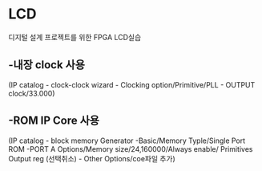 # LCD

디지털 설계 프로젝트를 위한 FPGA LCD실습

## -내장 clock 사용 

(IP catalog - clock-clock wizard - Clocking option/Primitive/PLL - OUTPUT clock/33.000)

## -ROM IP Core 사용
(IP catalog - block memory Generator -Basic/Memory Typle/Single Port ROM -PORT A Options/Memory size/24,160000/Always enable/ Primitives Output reg (선택취소) - Other Options/coe파일 추가)
